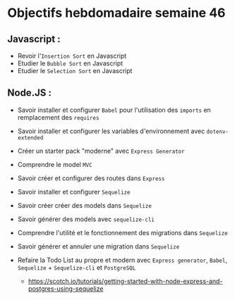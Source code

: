 # Objectifs hebdomadaire semaine 46

## Javascript :

* Revoir l'`Insertion Sort` en Javascript
* Etudier le `Bubble Sort` en Javascript
* Etudier le `Selection Sort` en Javascript


## Node.JS :

* Savoir installer et configurer `Babel` pour l'utilisation des `imports` en remplacement des `requires`
* Savoir installer et configurer les variables d'environnement avec `dotenv-extended`
* Créer un starter pack "moderne" avec `Express Generator`
* Comprendre le model `MVC`
* Savoir créer et configurer des routes dans `Express`
* Savoir installer et configurer `Sequelize`
* Savoir créer créer des models dans `Sequelize`
* Savoir générer des models avec `sequelize-cli`
* Comprendre l'utilité et le fonctionnement des migrations dans `Sequelize`
* Savoir générer et annuler une migration dans `Sequelize`

* Refaire la Todo List au propre et modern avec `Express generator`, `Babel`, `Sequelize` + `Sequelize-cli` et `PostgreSQL`
  * https://scotch.io/tutorials/getting-started-with-node-express-and-postgres-using-sequelize
